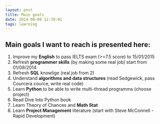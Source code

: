 ```yaml
---
layout: post 
title: Main goals 
date: 2014-08-08 12:39:01 
tags: learning
---
```


Main goals I want to reach is presented here:
---------------------------------------------

1. Improve my **English** to pass IELTS exam (>=7.5 score) to 15/01/2015
2. Refresh **programmer skills** (by making some real job) start from 01/09/2014
3. Refresh **SQL** knowlige (real job from 2)
4. Understand **algorithms and data structures** (read Sedgewick, pass Courcera cource, write real code)
5. Learn **Python** to be able to write multi-thread programms (choose project)
6. Read Dive Into Python book
7. Learn Theory of Chances and **Math Stat**
8. Learn **Project Management** literature (start with Steve McConnell - Rapid Development)
